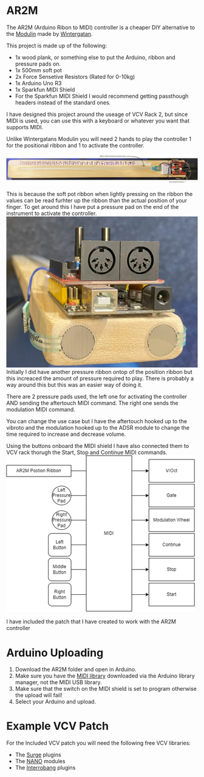 # AR2M
The AR2M (Arduino Ribon to MIDI) controller is a cheaper DIY alternative to the [Modulin](https://www.youtube.com/watch?v=QaW5K85UDR0) made by [Wintergatan](https://www.youtube.com/@Wintergatan).

This project is made up of the following:
* 1x wood plank, or something else to put the Arduino, ribbon and pressure pads on.
* 1x 500mm soft pot
* 2x Force Sensetive Resistors (Rated for 0-10kg)
* 1x Arduino Uno R3
* 1x Sparkfun MIDI Shield
* For the Sparkfun MIDI Shield I would recommend getting passthough headers instead of the standard ones.

I have designed this project around the useage of VCV Rack 2, but since MIDI is used, you can use this with a keyboard or whatever you want that supports MIDI.

Unlike Wintergatans Modulin you will need 2 hands to play the controller 1 for the positional ribbon and 1 to activate the controller.

![AR2M Layout](https://raw.githubusercontent.com/CraCaNN/AR2M/main/AR2M%20diagram.png)

This is because the soft pot ribbon when lightly pressing on the ribbon the values can be read furhter up the ribbon than the actual position of your finger.
To get around this I have put a pressure pad on the end of the instrument to activate the controller. 
![Pressure end](https://github.com/CraCaNN/AR2M/blob/main/pressure%20close%20up.jpg)
Initially I did have another pressure ribbon ontop of the position ribbon but this increaced the amount of pressure required to play.
There is probably a way around this but this was an easier way of doing it.

There are 2 pressure pads used, the left one for activating the controller AND sending the aftertouch MIDI command.
The right one sends the modulation MIDI command.

You can change the use case but I have the aftertouch hooked up to the vibroto and the modulation hooked up to the ADSR module to change the time required to increase and decrease volume.

Using the buttons onboard the MIDI shield I have also connected them to VCV rack thorugh the Start, Stop and Continue MIDI commands.
![Physical to VCV](https://github.com/CraCaNN/AR2M/blob/main/AR2M%20physc%20to%20vcv.drawio.png)


I have included the patch that I have created to work with the AR2M controller

# Arduino Uploading
1. Download the AR2M folder and open in Arduino.
2. Make sure you have the [MIDI library](https://github.com/FortySevenEffects/arduino_midi_library) downloaded via the Arduino library manager, not the MIDI USB library.
3. Make sure that the switch on the MIDI shield is set to program otherwise the upload will fail!
4. Select your Arduino and upload.

# Example VCV Patch
For the Included VCV patch you will need the following free VCV libraries:

- The [Surge](https://library.vcvrack.com/SurgeXTRack) plugins 
- The [NANO](https://library.vcvrack.com/NANOModules) modules
- The [Interrobang](https://library.vcvrack.com/Interrobang) plugins
